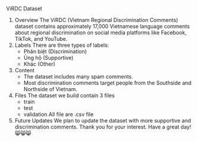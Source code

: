 ViRDC Dataset
1. Overview
    The ViRDC (Vietnam Regional Discrimination Comments) dataset contains approximately 17,000 Vietnamese language comments about regional discrimination on social media platforms like Facebook, TikTok, and YouTube.
2. Labels
    There are three types of labels:
    - Phân biệt (Discrimination)
    - Ủng hộ (Supportive)
    - Khác (Other)
3. Content
    - The dataset includes many spam comments.
    - Most discrimination comments target people from the Southside and Northside of Vietnam.
4. Files
    The dataset we build contain 3 files
    - train
    - test
    - validation
    All file are .csv file
5. Future Updates
We plan to update the dataset with more supportive and discrimination comments.
Thank you for your interest. Have a great day! 😸😸😸